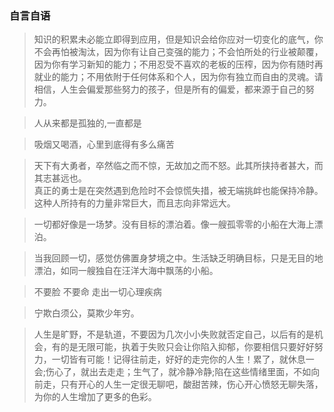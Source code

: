 ### 自言自语

> 知识的积累未必能立即得到应用，但是知识会给你应对一切变化的底气，你不会再怕被淘汰，因为你有让自己变强的能力；不会怕所处的行业被颠覆，因为你有学习新知的能力；不用忍受不喜欢的老板的压榨，因为你有随时再就业的能力；不用依附于任何体系和个人，因为你有独立而自由的灵魂。请相信，人生会偏爱那些努力的孩子，但是所有的偏爱，都来源于自己的努力。

> 人从来都是孤独的,一直都是  

> 吸烟又喝酒，心里到底得有多么痛苦  

> 天下有大勇者，卒然临之而不惊，无故加之而不怒。此其所挟持者甚大，而其志甚远也。  
  真正的勇士是在突然遇到危险时不会惊慌失措，被无端挑衅也能保持冷静。这种人所持有的力量非常巨大，而且志向非常远大。

> 一切都好像是一场梦。没有目标的漂泊着。像一艘孤零零的小船在大海上漂泊。

> 当我回顾一切，感觉仿佛置身梦境之中。生活缺乏明确目标，只是无目的地漂泊，如同一艘独自在汪洋大海中飘荡的小船。

> 不要脸 不要命 走出一切心理疾病

> 宁欺白须公，莫欺少年穷。

> 人生是旷野，不是轨道，不要因为几次小小失败就否定自己，以后有的是机会，有的是无限可能，执着于失败只会让你陷入抑郁，你要相信只要好好努力，一切皆有可能！记得往前走，好好的走完你的人生！累了，就休息一会;伤心了，就出去走走；生气了，就冷静冷静;陷在这些情绪里面，不如向前走，只有开心的人生一定很无聊吧，酸甜苦辣，伤心开心愤怒无聊失落，为你的人生增加了更多的色彩。
